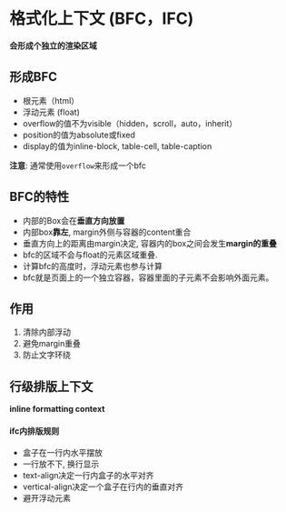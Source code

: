 # 格式化上下文 (BFC，IFC)

**会形成个独立的渲染区域**



## 形成BFC

- 根元素（html）
- 浮动元素 (float)
- overflow的值不为visible（hidden，scroll，auto，inherit）
- position的值为absolute或fixed
- display的值为inline-block, table-cell, table-caption

**注意**: 通常使用`overflow`来形成一个bfc





## BFC的特性

- 内部的Box会在**垂直方向放置**
- 内部box**靠左**, margin外侧与容器的content重合
- 垂直方向上的距离由margin决定, 容器内的box之间会发生**margin的重叠**
- bfc的区域不会与float的元素区域重叠.
- 计算bfc的高度时，浮动元素也参与计算
- bfc就是页面上的一个独立容器，容器里面的子元素不会影响外面元素。



## 作用

1. 清除内部浮动
3. 避免margin重叠
4. 防止文字环绕



## 行级排版上下文

**inline formatting context**



#### ifc内排版规则

- 盒子在一行内水平摆放
- 一行放不下, 换行显示
- text-align决定一行内盒子的水平对齐
- vertical-align决定一个盒子在行内的垂直对齐
- 避开浮动元素



